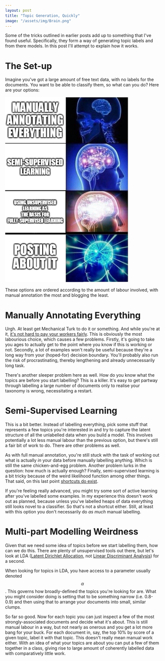 ```yaml
---
layout: post
title: "Topic Generation, Quickly"
image: "/assets/img/Brain.png"
---
```


Some of the tricks outlined in earlier posts add up to something that I've found useful. Specifically, they form a way of generating topic labels and from there models.
In this post I'll attempt to explain how it works.

# The Set-up

Imagine you've got a large amount of free text data, with no labels for the documents. You want to be able to classify them, so what can you do? 
Here are your options:

<img src="/assets/img/Brain.png" width="400" height="600" />

These options are ordered according to the amount of labour involved, with manual annotation the most and blogging the least.

# Manually Annotating Everything 

Urgh. At least get Mechanical Turk to do it or something. And while you're at it, [it's not hard to pay your workers fairly](https://fairwork.stanford.edu/). This is obviously the most labourious choice, which causes a few problems. Firstly, it's going to take you ages to actually get to the point where you know if this is working or not. Secondly, a lot of examples won't really be useful because they're a long way from your (hoped-for) decision boundary. You'll probably also run the risk of procrastinating, thereby lengthening and already unnecessarily long task. 

There's another sleeper problem here as well. How do you know what the topics are before you start labelling? This is a killer. It's easy to get partway through labelling a large number of documents only to realise your taxonomy is wrong, necessitating a restart. 

# Semi-Supervised Learning

This is a bit better. Instead of labelling everything, pick some stuff that represents a few topics you're interested in and try to capture the latent structure of all the unlabelled data when you build a model. This involves potentially a lot less manual labour than the previous option, but there's still a fair bit of work to do. There are other problems as well. 

As with full manual annotation, you're still stuck with the task of working out what is actually _in_ your data before manually labelling anything. Which is still the same chicken-and-egg problem. Another problem lurks in the question: how much is actually enough?
Finally, semi-supervised learning is a bit tricky because of the weird likelihood function among other things. That said, on this last point [shortcuts do exist](https://breakitdownto.earth/2019/07/12/Semi-Supervised_Learning_Trick.html).

If you're feeling really advanced, you might try some sort of active learning after you've labelled some examples. In my experience this doesn't work out as planned, because unless you've labelled heaps of data everything still looks novel to a classifier. So that's not a shortcut either. Still, at least with this option you don't necessarily do _as much_ manual labelling.

# Multi-part Modelling Weirdness

Given that we need some idea of topics before we start labelling them, how can we do this. There are plenty of unsupervised tools out there, but let's look at LDA ([Latent Dirichlet Allocation](https://en.wikipedia.org/wiki/Latent_Dirichlet_allocation), not [Linear Discriminant Analysis](https://en.wikipedia.org/wiki/Linear_discriminant_analysis)) for a second.

When looking for topics in LDA, you have access to a parameter usually denoted $$\alpha$$. This governs how broadly-defined the topics you're looking for are. What you might consider doing is setting that to be something narrow (i.e. 0.8-0.9) and then using that to arrange your documents into small, similar clumps.

So far so good. Now for each topic you can just inspect a few of the most strongly-associated documents and decide what it's about. This is still manual labour in a way, but not nearly as onerous and you get a lot more bang for your buck. For each document in, say, the top 10% by score of a given topic, label it with that topic. This doesn't really mean manual work either. With an idea of what your topics are about you can put a few of them together in a class, giving rise to large amount of coherently labelled data with comparatively little work.


